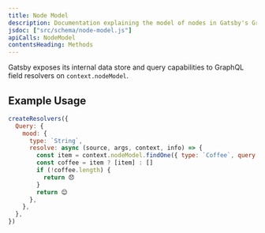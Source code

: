```yaml
---
title: Node Model
description: Documentation explaining the model of nodes in Gatsby's GraphQL data layer
jsdoc: ["src/schema/node-model.js"]
apiCalls: NodeModel
contentsHeading: Methods
---
```


Gatsby exposes its internal data store and query capabilities to GraphQL field resolvers on `context.nodeModel`.

## Example Usage

```javascript:title=gatsby-node.js
createResolvers({
  Query: {
    mood: {
      type: `String`,
      resolve: async (source, args, context, info) => {
        const item = context.nodeModel.findOne({ type: `Coffee`, query: {} })
        const coffee = item ? [item] : []
        if (!coffee.length) {
          return 😞
        }
        return 😊
      },
    },
  },
})
```
